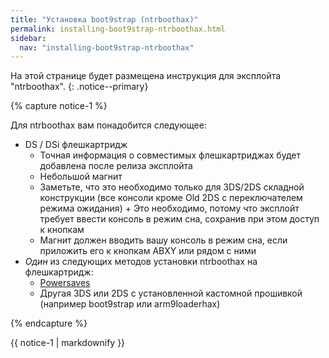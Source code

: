 ```yaml
---
title: "Установка boot9strap (ntrboothax)"
permalink: installing-boot9strap-ntrboothax.html
sidebar:
  nav: "installing-boot9strap-ntrboothax"
---
```


На этой странице будет размещена инструкция для эксплойта "ntrboothax".
{: .notice--primary}

{% capture notice-1 %}

Для ntrboothax вам понадобится следующее:

+ DS / DSi флешкартридж
  + Точная информация о совместимых флешкартриджах будет добавлена после релиза эксплойта
  + Небольшой магнит
  + Заметьте, что это необходимо только для 3DS/2DS складной конструкции (все консоли кроме Old 2DS с переключателем режима ожидания)  + Это необходимо, потому что эксплойт требует ввести консоль в режим сна, сохранив при этом доступ к кнопкам
  + Магнит должен вводить вашу консоль в режим сна, если приложить его к кнопкам ABXY или рядом с ними
+ *Один* из следующих методов установки ntrboothax на флешкартридж:
  + [Powersaves](https://amzn.to/2fb3VY7)
  + Другая 3DS или 2DS с установленной кастомной прошивкой (например boot9strap или arm9loaderhax)

{% endcapture %}

<div class="notice--info">{{ notice-1 | markdownify }}</div>